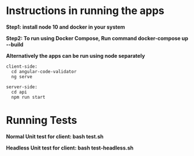 
# Instructions in running the apps

**Step1: install node 10 and docker in your system**

**Step2: To run using Docker Compose, Run command docker-compose up --build**

**Alternatively the apps can be run using node separately**
```
client-side:
  cd angular-code-validator
  ng serve

server-side:
  cd api
  npm run start
```

# Running Tests
**Normal Unit test for client: bash test.sh**

**Headless Unit test for client: bash test-headless.sh**
